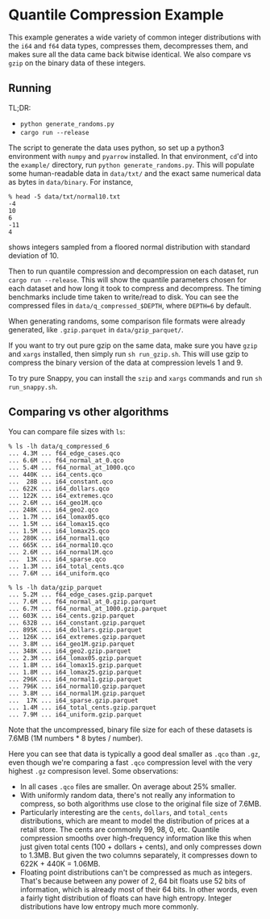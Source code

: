 # Quantile Compression Example

This example generates a wide variety of common integer distributions
with the `i64` and `f64` data types,
compresses them, decompresses them, and makes sure
all the data came back bitwise identical.
We also compare vs `gzip` on the binary data of these integers.

## Running

TL;DR:
* `python generate_randoms.py`
* `cargo run --release`

The script to generate the data uses python, so set up a python3
environment with `numpy` and `pyarrow` installed.
In that environment, `cd`'d into the `example/` directory, run
`python generate_randoms.py`.
This will populate some human-readable data in `data/txt/` and
the exact same numerical data as bytes in `data/binary`.
For instance,
```
% head -5 data/txt/normal10.txt
-4
10
6
-11
4
```
shows integers sampled from a floored normal distribution with standard
deviation of 10.

Then to run quantile compression and decompression on each dataset, run
`cargo run --release`.
This will show the quantile parameters chosen for each dataset and how long
it took to compress and decompress.
The timing benchmarks include time taken to write/read to disk.
You can see the compressed files in `data/q_compressed_$DEPTH`, where `DEPTH=6`
by default.

When generating randoms, some comparison file formats were already generated,
like `.gzip.parquet` in `data/gzip_parquet/`.

If you want to try out pure gzip on the same data,
make sure you have `gzip` and `xargs` installed,
then simply run `sh run_gzip.sh`.
This will use gzip to compress the binary version of the data at compression
levels 1 and 9.

To try pure Snappy,
you can install the `szip` and `xargs` commands and run `sh run_snappy.sh`.



## Comparing vs other algorithms

You can compare file sizes with `ls`:
```
% ls -lh data/q_compressed_6 
... 4.3M ... f64_edge_cases.qco
... 6.6M ... f64_normal_at_0.qco
... 5.4M ... f64_normal_at_1000.qco
... 440K ... i64_cents.qco
...  28B ... i64_constant.qco
... 622K ... i64_dollars.qco
... 122K ... i64_extremes.qco
... 2.6M ... i64_geo1M.qco
... 248K ... i64_geo2.qco
... 1.7M ... i64_lomax05.qco
... 1.5M ... i64_lomax15.qco
... 1.5M ... i64_lomax25.qco
... 280K ... i64_normal1.qco
... 665K ... i64_normal10.qco
... 2.6M ... i64_normal1M.qco
...  13K ... i64_sparse.qco
... 1.3M ... i64_total_cents.qco
... 7.6M ... i64_uniform.qco

% ls -lh data/gzip_parquet  
... 5.2M ... f64_edge_cases.gzip.parquet
... 7.6M ... f64_normal_at_0.gzip.parquet
... 6.7M ... f64_normal_at_1000.gzip.parquet
... 603K ... i64_cents.gzip.parquet
... 632B ... i64_constant.gzip.parquet
... 895K ... i64_dollars.gzip.parquet
... 126K ... i64_extremes.gzip.parquet
... 3.8M ... i64_geo1M.gzip.parquet
... 348K ... i64_geo2.gzip.parquet
... 2.3M ... i64_lomax05.gzip.parquet
... 1.8M ... i64_lomax15.gzip.parquet
... 1.8M ... i64_lomax25.gzip.parquet
... 296K ... i64_normal1.gzip.parquet
... 796K ... i64_normal10.gzip.parquet
... 3.8M ... i64_normal1M.gzip.parquet
...  17K ... i64_sparse.gzip.parquet
... 1.4M ... i64_total_cents.gzip.parquet
... 7.9M ... i64_uniform.gzip.parquet
```

Note that the uncompressed, binary file size for each of these datasets
is 7.6MB (1M numbers * 8 bytes / number).

Here you can see that data is typically a good deal smaller
as `.qco` than `.gz`, even though we're comparing a fast
`.qco` compression level with the very highest
`.gz` compresison level.
Some observations:
* In all cases `.qco` files are smaller.
  On average about 25% smaller.
* With uniformly random data, there's not really any information to compress,
  so both algorithms use close to the original file size of 7.6MB.
* Particularly interesting are the `cents`, `dollars`, and `total_cents`
  distributions, which are meant to model the distribution of prices
  at a retail store.
  The cents are commonly 99, 98, 0, etc.
  Quantile compression smooths over high-frequency information like this
  when just given total cents (100 + dollars + cents), and only compresses
  down to 1.3MB.
  But given the two columns separately, it compresses down to
  622K + 440K = 1.06MB.
* Floating point distributions can't be compressed as much as integers.
  That's because between any power of 2, 64 bit floats use 52 bits of
  information, which is already most of their 64 bits.
  In other words, even a fairly tight distribution of floats can have high
  entropy.
  Integer distributions have low entropy much more commonly.

